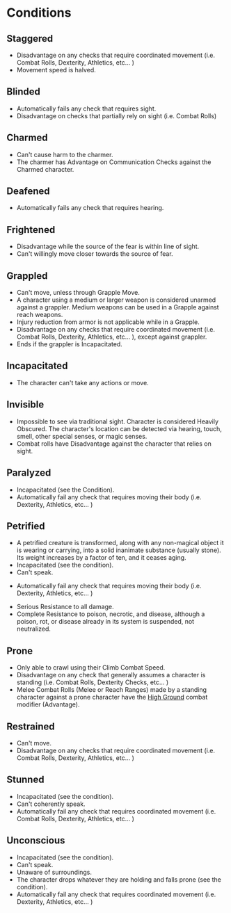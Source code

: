 # Conditions

## Staggered

- Disadvantage on any checks that require coordinated movement (i.e. Combat Rolls, Dexterity, Athletics, etc... )
- Movement speed is halved.

## Blinded

- Automatically fails any check that requires sight.
- Disadvantage on checks that partially rely on sight (i.e. Combat Rolls)

## Charmed

- Can't cause harm to the charmer.
- The charmer has Advantage on Communication Checks against the Charmed character.

## Deafened

- Automatically fails any check that requires hearing.

## Frightened

- Disadvantage while the source of the fear is within line of sight.
- Can't willingly move closer towards the source of fear.

## Grappled

- Can't move, unless through Grapple Move.
- A character using a medium or larger weapon is considered unarmed against a grappler. Medium weapons can be used in a Grapple against reach weapons.
- Injury reduction from armor is not applicable while in a Grapple.
- Disadvantage on any checks that require coordinated movement (i.e. Combat Rolls, Dexterity, Athletics, etc... ), except against grappler.
- Ends if the grappler is Incapacitated.

## Incapacitated

- The character can't take any actions or move.

## Invisible

- Impossible to see via traditional sight. Character is considered Heavily Obscured. The character's location can be detected via hearing, touch, smell, other special senses, or magic senses.
- Combat rolls have Disadvantage against the character that relies on sight.

## Paralyzed

- Incapacitated (see the Condition).
- Automatically fail any check that requires moving their body (i.e. Dexterity, Athletics,  etc... )

## Petrified

* A petrified creature is transformed, along with any non-magical object it is wearing or carrying, into a solid inanimate substance (usually stone). Its weight increases by a factor of ten, and it ceases aging.
* Incapacitated (see the condition).
* Can't speak.

- Automatically fail any check that requires moving their body (i.e. Dexterity, Athletics,  etc... )

* Serious Resistance to all damage.
* Complete Resistance to poison, necrotic, and disease, although a poison, rot, or disease already in its system is suspended, not neutralized.

## Prone

- Only able to crawl using their Climb Combat Speed.
- Disadvantage on any check that generally assumes a character is standing (i.e. Combat Rolls, Dexterity Checks, etc... )
- Melee Combat Rolls (Melee or Reach Ranges) made by a standing character against a prone character have the [High Ground](./CombatModifiers.md#high-ground-advantage) combat modifier (Advantage).

## Restrained

- Can't move.
- Disadvantage on any checks that require coordinated movement (i.e. Combat Rolls, Dexterity, Athletics,  etc... )

## Stunned

* Incapacitated (see the condition).
* Can't coherently speak.
* Automatically fail any check that requires coordinated movement (i.e. Combat Rolls, Dexterity, Athletics,  etc... )

## Unconscious

- Incapacitated (see the condition).
- Can't speak.
- Unaware of surroundings.
- The character drops whatever they are holding and falls prone (see the condition).
- Automatically fail any check that requires coordinated movement (i.e. Dexterity, Athletics,  etc... )
